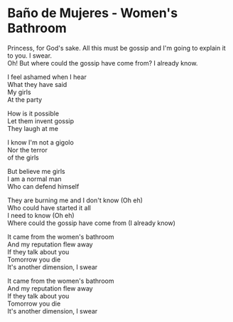 # Baño de Mujeres - Women's Bathroom

Princess, for God's sake. All this must be gossip and I'm going to explain it to you. I swear.  
Oh! But where could the gossip have come from? I already know.  

I feel ashamed when I hear  
What they have said  
My girls  
At the party  

How is it possible  
Let them invent gossip  
They laugh at me  

I know I'm not a gigolo  
Nor the terror  
of the girls  

But believe me girls  
I am a normal man  
Who can defend himself  

They are burning me and I don't know (Oh eh)  
Who could have started it all  
I need to know (Oh eh)  
Where could the gossip have come from (I already know)  

It came from the women's bathroom  
And my reputation flew away  
If they talk about you  
Tomorrow you die  
It's another dimension, I swear  

It came from the women's bathroom  
And my reputation flew away  
If they talk about you  
Tomorrow you die  
It's another dimension, I swear  
